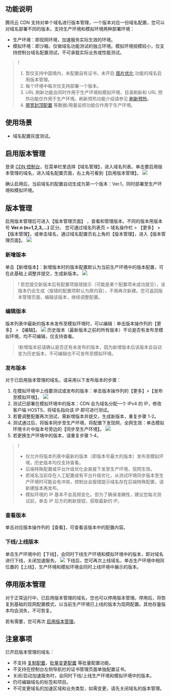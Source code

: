 
## 功能说明

腾讯云 CDN 支持对单个域名进行版本管理，一个版本对应一份域名配置，您可以对域名部署不同的版本。支持生产环境和模拟环境两种部署环境：

- 生产环境：即现网环境，加速服务实际生效的环境。
- 模拟环境：即沙箱，仅做域名功能测试的独立环境。模拟环境规模较小，仅支持控制台域名配置测试，不可承载实际业务或性能测试。

>!
>1. 暂仅支持中国境内，未配置自有证书，未开启 [图片优化](https://cloud.tencent.com/document/product/228/43121) 功能的域名启用版本管理。
>2. 每个环境中每次仅支持部署一个版本。
>3. URL 刷新功能会同时作用于生产环境和模拟环境，目录刷新和 URL 预热功能仅作用于生产环境。刷新预热功能介绍请参见 [刷新预热](https://cloud.tencent.com/document/product/228/40272)。
>4. [带宽封顶配置](https://cloud.tencent.com/document/product/228/41733) 等数据/用量监控功能仅作用于生产环境。


## 使用场景

- 域名配置灰度测试。



[](id:open)
## 启用版本管理

登录 [CDN 控制台](https://console.cloud.tencent.com/cdn)，在菜单栏里选择【域名管理】，进入域名列表。单击要启用版本管理的域名，进入域名配置页面，右上角可看到【启用版本管理】。
![](https://main.qcloudimg.com/raw/8c60d15a989ded86ad697f4cc8e588ea.png)

确认启用后，当前域名的配置自动生成为第一个版本：Ver.1，同时部署至生产环境和模拟环境。

## 版本管理

启用版本管理后可进入【版本管理页面】 ，查看和管理版本。不同的版本用版本号 **Ver.n (n=1,2,3,...)** 区分。
您可通过域名列表页 > 域名操作栏 > 【更多】 > 【版本管理】，或单击域名，通过域名配置页右上角的【版本管理】，进入【版本管理页面】。
![](https://main.qcloudimg.com/raw/5646d1b1a5c812dc04af690b9efb457c.png)



### 新增版本
单击【新增版本】：新增版本时的版本配置默认为当前生产环境中的版本配置，可在此基础上调整并提交，生成新版本。
![](https://main.qcloudimg.com/raw/f748948c5a279709b713b2da4dfa7fb9.png)

>! 若您提交新版本后有配置项报错提示（可能是某个配置项未成功提交），该版本仍会生成（报错的配置项默认为原内容），不用再次新建。您可返回版本管理页面，编辑该版本，继续调整配置。

### 编辑版本

版本列表中最新的版本未发布至模拟环境时，可以编辑：单击版本操作列的【更多】 > 【编辑】。
![](https://main.qcloudimg.com/raw/b874c1ce46736815efe6ade4147e7a5a.png)
历史版本（最新版本之前的所有版本）不论是否有发布至模拟环境，均不可编辑，仅支持查看。

>!新增版本前请确认是否还有未发布的版本，因为新增版本后该版本会自动变为历史版本，不可编辑也不可发布至模拟环境。


### 发布版本

对于已启用版本管理的域名，请采用以下发布版本的步骤：

1. 在模拟环境中上线要测试或发布的版本：单击版本操作列的【更多】>【发布至模拟环境】。
![](https://main.qcloudimg.com/raw/06196f7c4bef077be3721ece2682f48b.png)
2. 测试已部署在模拟环境中的版本：CDN 会为域名分配一个 IPv4 的 IP，修改客户端 HOSTS，将域名指向该 IP 即可进行测试。
3. 若要调整配置再次测试，需新增版本并提交，生成新版本，重复步骤 1-2。
4. 测试通过后，将版本同步至生产环境，将配置下发现网，全网生效：单击模拟环境卡片中版本号旁边的【同步至生产环境】。
![](https://main.qcloudimg.com/raw/a6eb38ef147e2347654c8c6b21cd1819.png)
5. 若更换生产环境中的版本，请重复步骤 1-4。

>!
>- 仅允许将版本列表中最新的版本（即版本号最大的版本）发布至模拟环境，历史版本均仅支持查看。
>- 后端特殊配置或平台升级优化会直接下发至生产环境，现网生效。
>- 若域名当前存在人工配置或有平台升级优化，从测试环境同步版本至生产环境时可能会有冲突，控制台会报错提示域名存在后端特殊配置，请新建版本再发布。
>- 模拟环境的 IP 基本不会高频变化。但为了确保准确性，建议您每次测试前，单击 IP 后方的刷新按钮，获取最新的 IP。



### 查看版本

单击对应版本操作列的【查看】，可查看该版本中的配置内容。


### 下线/上线版本
单击生产环境中的【下线】，会同时下线生产环境和模拟环境中的版本，即对域名进行下线，关闭加速服务。
![](https://main.qcloudimg.com/raw/7a09e9b936cdeae90283315dcac900b7.png)
下线后，您可再次上线域名，单击生产环境中相同位置的【上线】，生产环境和模拟环境会同时上线环境中展示的版本。

## 停用版本管理

对于正常运行中，已启用版本管理的域名，您也可以停用版本管理。停用后，将恢复到基础的现网配置模式，以当前生产环境已上线的版本为现网配置。其他存量版本均会消失，不可恢复。

若有需要，您可再次 [启用版本管理](#open)。


## 注意事项

已开启版本管理的域名：
- 不支持 [复制配置](https://cloud.tencent.com/document/product/228/49576)，[批量变更配置](https://cloud.tencent.com/document/product/228/53940) 等批量配置功能。
- 不支持在控制台左侧导航栏的证书管理页面单独配置证书。
- 关闭/启动加速服务时，会同时下线/上线生产环境和模拟环境中的版本。
- 仍可编辑域名的标签和项目。
- 不可变更域名的加速区域和业务类型，如需变更，请先关闭域名的版本管理。 
